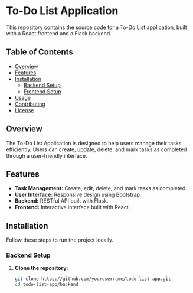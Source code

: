 # To-Do List Application

This repository contains the source code for a To-Do List application, built with a React frontend and a Flask backend.

## Table of Contents

- [Overview](#overview)
- [Features](#features)
- [Installation](#installation)
  - [Backend Setup](#backend-setup)
  - [Frontend Setup](#frontend-setup)
- [Usage](#usage)
- [Contributing](#contributing)
- [License](#license)

## Overview

The To-Do List Application is designed to help users manage their tasks efficiently. Users can create, update, delete, and mark tasks as completed through a user-friendly interface.

## Features

- **Task Management:** Create, edit, delete, and mark tasks as completed.
- **User Interface:** Responsive design using Bootstrap.
- **Backend:** RESTful API built with Flask.
- **Frontend:** Interactive interface built with React.

## Installation

Follow these steps to run the project locally.

### Backend Setup

1. **Clone the repository:**
   ```bash
   git clone https://github.com/yourusername/todo-list-app.git
   cd todo-list-app/backend
